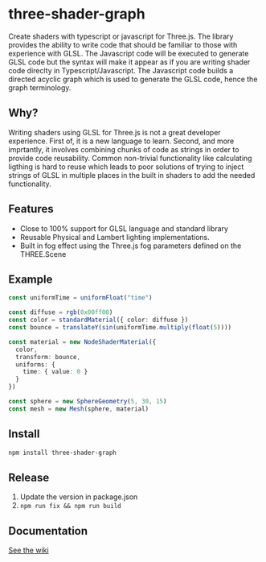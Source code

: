 # three-shader-graph

Create shaders with typescript or javascript for Three.js. The library provides the ability to write code that should be familiar to those with experience with GLSL. The Javascript code will be executed to generate GLSL code but the syntax will make it appear as if you are writing shader code direclty in Typescript/Javascript. The Javascript code builds a directed acyclic graph which is used to generate the GLSL code, hence the graph terminology.  

## Why?
Writing shaders using GLSL for Three.js is not a great developer experience. First of, it is a new language to learn. Second, and more imprtantly, it involves combining chunks of code as strings in order to provide code reusability. Common non-trivial functionality like calculating ligthing is hard to reuse which leads to poor solutions of trying to inject strings of GLSL in multiple places in the built in shaders to add the needed functionality.

## Features

* Close to 100% support for GLSL language and standard library
* Reusable Physical and Lambert lighting implementations. 
* Built in fog effect using the Three.js fog parameters defined on the THREE.Scene


## Example

```ts
const uniformTime = uniformFloat("time")

const diffuse = rgb(0x00ff00)
const color = standardMaterial({ color: diffuse })
const bounce = translateY(sin(uniformTime.multiply(float(5))))

const material = new NodeShaderMaterial({
  color,
  transform: bounce,
  uniforms: {
    time: { value: 0 }
  }
})

const sphere = new SphereGeometry(5, 30, 15)
const mesh = new Mesh(sphere, material)
```


## Install

```bash
npm install three-shader-graph
```

## Release 

1. Update the version in package.json
2. `npm run fix && npm run build`

## Documentation 

[See the wiki](https://github.com/adamringhede/three-shader-graph/wiki)
